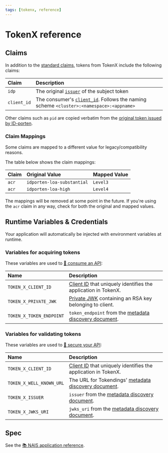 ```yaml
---
tags: [tokenx, reference]
---
```


# TokenX reference

## Claims

In addition to the [standard claims](../../explanations/README.md#claims-validation), tokens from TokenX include the following claims:

| Claim       | Description                                                                                                                       |
|:------------|:----------------------------------------------------------------------------------------------------------------------------------|
| `idp`       | The original [`issuer`](../../explanations/README.md#issuer) of the subject token                                                 |
| `client_id` | The consumer's [`client_id`](../../explanations/README.md#client-id). Follows the naming scheme `<cluster>:<namespace>:<appname>` |

Other claims such as `pid` are copied verbatim from the [original token issued by ID-porten](../../idporten/reference/README.md#claims).

### Claim Mappings

Some claims are mapped to a different value for legacy/compatibility reasons.

The table below shows the claim mappings:

| Claim | Original Value             | Mapped Value  |
|:------|:---------------------------|:--------------|
| `acr` | `idporten-loa-substantial` | `Level3`      |
| `acr` | `idporten-loa-high`        | `Level4`      |

The mappings will be removed at some point in the future.
If you're using the `acr` claim in any way, check for both the original and mapped values.

## Runtime Variables & Credentials

Your application will automatically be injected with environment variables at runtime.

### Variables for acquiring tokens

These variables are used to [:dart: consume an API](../how-to/consume.md):

| Name                     | Description                                                                                               |
|:-------------------------|:----------------------------------------------------------------------------------------------------------|
| `TOKEN_X_CLIENT_ID`      | [Client ID](../../explanations/README.md#client-id) that uniquely identifies the application in TokenX.   |
| `TOKEN_X_PRIVATE_JWK`    | [Private JWK](../../explanations/README.md#private-keys) containing an RSA key belonging to client.       |
| `TOKEN_X_TOKEN_ENDPOINT` | `token_endpoint` from the [metadata discovery document](../../explanations/README.md#token-endpoint).     |

### Variables for validating tokens

These variables are used to [:dart: secure your API](../how-to/secure.md):

| Name                     | Description                                                                                                           |
|:-------------------------|:----------------------------------------------------------------------------------------------------------------------|
| `TOKEN_X_CLIENT_ID`      | [Client ID](../../explanations/README.md#client-id) that uniquely identifies the application in TokenX.               |
| `TOKEN_X_WELL_KNOWN_URL` | The URL for Tokendings' [metadata discovery document](../../explanations/README.md#well-known-url-metadata-document). |
| `TOKEN_X_ISSUER`         | `issuer` from the [metadata discovery document](../../explanations/README.md#issuer).                                 |
| `TOKEN_X_JWKS_URI`       | `jwks_uri` from the [metadata discovery document](../../explanations/README.md#jwks-endpoint-public-keys).            |

## Spec

See the [:books: NAIS application reference](../../../workloads/application/reference/application-spec.md#tokenx).
